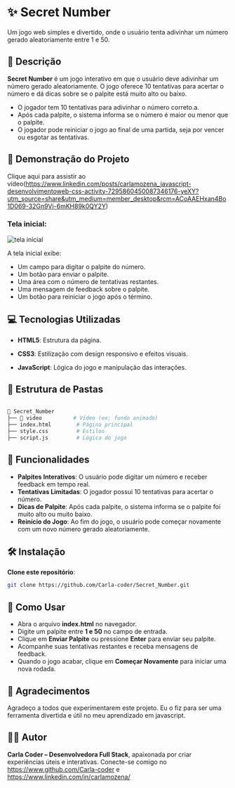 
# ✨ Secret Number

Um jogo web simples e divertido, onde o usuário tenta adivinhar um número gerado aleatoriamente entre 1 e 50.

## 📜 Descrição

**Secret Number** é um jogo interativo em que o usuário deve adivinhar um número gerado aleatoriamente. O jogo oferece 10 tentativas para acertar o número e dá dicas sobre se o palpite está muito alto ou baixo.

- O jogador tem 10 tentativas para adivinhar o número correto.a.
- Após cada palpite, o sistema informa se o número é maior ou menor que o palpite.
- O jogador pode reiniciar o jogo ao final de uma partida, seja por vencer ou esgotar as tentativas.

## 🎥 Demonstração do Projeto  
Clique aqui para assistir ao vídeo(https://www.linkedin.com/posts/carlamozena_javascript-desenvolvimentoweb-css-activity-7295860450087346176-yeXY?utm_source=share&utm_medium=member_desktop&rcm=ACoAAEHxan4Bo1D069-32Gn9Vi-6mKH89k0QY2Y)

### Tela inicial:

![tela inicial](https://github.com/user-attachments/assets/20227036-4c05-4820-a5f1-3b02c732929c)

A tela inicial exibe:

- Um campo para digitar o palpite do número.
- Um botão para enviar o palpite.
- Uma área com o número de tentativas restantes.
- Uma mensagem de feedback sobre o palpite.
- Um botão para reiniciar o jogo após o término.

## 💻 Tecnologias Utilizadas

- **HTML5**: Estrutura da página.

- **CSS3**:  Estilização com design responsivo e efeitos visuais.

- **JavaScript**: Lógica do jogo e manipulação das interações.

## 📂 Estrutura de Pastas

```bash

📂 Secret_Number
├── 📁 video          # Vídeo (ex: fundo animado)
├── index.html        # Página principal
├── style.css         # Estilos
├── script.js         # Lógica do jogo

```

## 🌟 Funcionalidades

- **Palpites Interativos**: O usuário pode digitar um número e receber feedback em tempo real.
- **Tentativas Limitadas**: O jogador possui 10 tentativas para acertar o número.
- **Dicas de Palpite**: Após cada palpite, o sistema informa se o palpite foi muito alto ou muito baixo.
- **Reinício do Jogo**: Ao fim do jogo, o usuário pode começar novamente com um novo número gerado aleatoriamente.

## 🛠️ Instalação

**Clone este repositório**:

```bash
git clone https://github.com/Carla-coder/Secret_Number.git
```

## 🚀 Como Usar

- Abra o arquivo **index.html** no navegador.
- Digite um palpite entre **1 e 50** no campo de entrada.
- Clique em **Enviar Palpite** ou pressione **Enter** para enviar seu palpite.
- Acompanhe suas tentativas restantes e receba mensagens de feedback.
- Quando o jogo acabar, clique em **Começar Novamente** para iniciar uma nova rodada.

## 🙏 Agradecimentos

Agradeço a todos que experimentarem este projeto. Eu o fiz para ser uma ferramenta divertida e útil no meu aprendizado em javascript.

## 👩‍💻 Autor

**Carla Coder – Desenvolvedora Full Stack**, apaixonada por criar experiências úteis e interativas. Conecte-se comigo no https://www.github.com/Carla-coder e https://www.linkedin.com/in/carlamozena/
